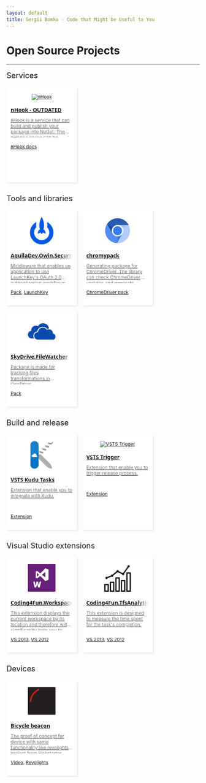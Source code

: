 ```yaml
---
layout: default
title: Sergii Bomko - Code that Might be Useful to You
---
```


<style>
.list {
    margin: 8px 0 24px 0;
}
.list .header-container {
    height: 30px;
    line-height: 30px;
    position: relative;
    font-size: 20px;
    text-decoration: none;
}
.item-list-container {
    display: inline-block;
    position: relative;
    width: 100%;
    color: #000;
}
.item-list-container .item {
    float: left;
    margin-right: 13.5px;
    margin-top: 16px;
}
.item-card {
    background-color: #fff;
    font-size: 12px;
    width: 182px;
    height: 246px;
    border-radius: 0;
    border: 1px solid #fff;
    cursor: pointer;
    -moz-box-shadow: 2px 2px 5px rgba(0,0,0,.1);
    -webkit-box-shadow: 2px 2px 5px rgba(0,0,0,.1);
    box-shadow: 2px 2px 5px rgba(0,0,0,.1);
    position: relative;
    overflow: hidden;
}
.item-card .icon-cell {
    text-align: center;
    padding: 16px 0;
}
.item-card .icon-cell>img {
    max-width: 85%;
    height: 72px;
}
.home-page-view img {
    border-style: none;
}
.item-card .core-info-cell {
    padding: 0 10px;
    position: relative;
}
.item-card .core-info-cell .name {
    font-size: 14px;
    font-family: Segoe UI,wf_segoe-ui_normal,-apple-system,".SFNSText-Regular","San Francisco","Roboto","Helvetica Neue","Lucida Grande",sans-serif;
    font-weight: 600;
    white-space: nowrap;
    overflow: hidden;
    position: relative;
    color: inherit;
}
.item-card .details {
    margin-top: 10px;
    padding: 0 10px;
}
.item-card .description {
    height: 4.4em;
    overflow: hidden;
    color: #767676;
    display: -webkit-box;
    -webkit-line-clamp: 3;
    -webkit-box-orient: vertical;
    overflow: hidden;
    text-overflow: ellipsis;
}
.item-card .text-fadeout {
    height: 100%;
    width: 30px;
    background: linear-gradient(to right,rgba(255,255,255,0),#fff);
    position: absolute;
    right: 0;
    top: 0;
    display: block;
}
.item-card .links {
    position: relative;
    height: 20px;
    margin-top: 16px;
    padding: 0 10px;
}
</style>

<h1>Open Source Projects</h1>
<hr/>

<div class="list">
	<div class="header-container">
		<div class="header">
			<span class="category">Services</span>
		</div>
	</div>
	<div class="item-list-container">
		<div class="item">
			<a href="https://github.com/nHook">
				<div class="item-card" title="nHook">
					<div class="cover">
						<div class="icon-cell">
							<img class="item-icon" src="http://nhook.github.io/content/logo.png" title="nHook" />
						</div>
						<div class="core-info-cell">
							<div class="name">
								<span>nHook - OUTDATED</span>
								<span class="text-fadeout"></span>
							</div>
						</div>
					</div>
					<div class="details">
						<div class="description" title="nHook is a service that can build and publish your package into NuGet. The nHook service can be applied to your GitHub or BitBucket repository and automatically build your project after pushing your changes.">nHook is a service that can build and publish your package into NuGet. The nHook service can be applied to your GitHub or BitBucket repository and automatically build your project after pushing your changes.</div>
					</div>
					<div class="links">
						<a href="http://nhook.github.io/">nHook docs</a>
					</div>
				</div>
			</a>
		</div>
	</div>
</div>
<div class="list">
	<div class="header-container">
		<div class="header">
			<span class="category">Tools and libraries</span>
		</div>
	</div>
	<div class="item-list-container">
		<div class="item">
			<a href="https://github.com/aquiladev/AquilaDev.Owin.Security.LaunchKey">
				<div class="item-card" title="AquilaDev.Owin.Security.LaunchKey">
					<div class="cover">
						<div class="icon-cell">
							<img class="item-icon" src="https://raw.githubusercontent.com/aquiladev/aquiladev.github.io/master/images/launchkey_icon.png" title="AquilaDev.Owin.Security.LaunchKey" />
						</div>
						<div class="core-info-cell">
							<div class="name">
								<span>AquilaDev.Owin.Security.LaunchKey</span>
								<span class="text-fadeout"></span>
							</div>
						</div>
					</div>
					<div class="details">
						<div class="description" title="Middleware that enables an application to use LaunchKey's OAuth 2.0 authentication workflows.">Middleware that enables an application to use LaunchKey's OAuth 2.0 authentication workflows.</div>
					</div>
					<div class="links">
						<a href="https://www.nuget.org/packages/AquilaDev.Owin.Security.LaunchKey">Pack</a>,
						<a href="https://launchkey.com">LaunchKey</a>
					</div>
				</div>
			</a>
		</div>
		<div class="item">
			<a href="https://github.com/aquiladev/chromypack">
				<div class="item-card" title="chromypack">
					<div class="cover">
						<div class="icon-cell">
							<img class="item-icon" src="https://raw.githubusercontent.com/aquiladev/aquiladev.github.io/master/images/chromium_icon.png" title="chromypack" />
						</div>
						<div class="core-info-cell">
							<div class="name">
								<span>chromypack</span>
								<span class="text-fadeout"></span>
							</div>
						</div>
					</div>
					<div class="details">
						<div class="description" title="Generating package for ChromeDriver. The library can check ChromeDriver updates and generate NuGet package with it.">Generating package for ChromeDriver. The library can check ChromeDriver updates and generate NuGet package with it.</div>
					</div>
					<div class="links">
						<a href="https://www.nuget.org/packages/Chromium.ChromeDriver">ChromeDriver pack</a>
					</div>
				</div>
			</a>
		</div>
		<div class="item">
			<a href="https://github.com/aquiladev/SkyDrive.FileWatcher">
				<div class="item-card" title="SkyDrive.FileWatcher">
					<div class="cover">
						<div class="icon-cell">
							<img class="item-icon" src="https://raw.githubusercontent.com/aquiladev/aquiladev.github.io/master/images/one_drive.png" title="SkyDrive.FileWatcher" />
						</div>
						<div class="core-info-cell">
							<div class="name">
								<span>SkyDrive.FileWatcher</span>
								<span class="text-fadeout"></span>
							</div>
						</div>
					</div>
					<div class="details">
						<div class="description" title="Package is made for tracking files transformations in OneDrive.">Package is made for tracking files transformations in OneDrive.</div>
					</div>
					<div class="links">
						<a href="https://www.nuget.org/packages/SkyDrive.FileWatcher">Pack</a>
					</div>
				</div>
			</a>
		</div>
	</div>
</div>
<div class="list">
	<div class="header-container">
		<div class="header">
			<span class="category">Build and release</span>
		</div>
	</div>
	<div class="item-list-container">
		<div class="item">
			<a href="https://github.com/aquiladev/vsts-kudu-tasks">
				<div class="item-card" title="VSTS Kudu Tasks">
					<div class="cover">
						<div class="icon-cell">
							<img class="item-icon" src="https://raw.githubusercontent.com/aquiladev/vsts-kudu-tasks/master/Extension/icon.png" title="VSTS Kudu Tasks" />
						</div>
						<div class="core-info-cell">
							<div class="name">
								<span>VSTS Kudu Tasks</span>
								<span class="text-fadeout"></span>
							</div>
						</div>
					</div>
					<div class="details">
						<div class="description" title="Extension that enable you to integrate with Kudu.">Extension that enable you to integrate with Kudu.</div>
					</div>
					<div class="links">
						<a href="https://marketplace.visualstudio.com/items?itemName=sergiibomko.vsts-kudu-tasks">Extension</a>
					</div>
				</div>
			</a>
		</div>
		<div class="item">
			<a href="https://github.com/aquiladev/vsts-trigger">
				<div class="item-card" title="VSTS Trigger">
					<div class="cover">
						<div class="icon-cell">
							<img class="item-icon" src="https://raw.githubusercontent.com/aquiladev/vsts-trigger/master/Extension/icon.png" title="VSTS Trigger" />
						</div>
						<div class="core-info-cell">
							<div class="name">
								<span>VSTS Trigger</span>
								<span class="text-fadeout"></span>
							</div>
						</div>
					</div>
					<div class="details">
						<div class="description" title="Extension that enable you to trigger release process.">Extension that enable you to trigger release process.</div>
					</div>
					<div class="links">
						<a href="https://marketplace.visualstudio.com/items?itemName=sergiibomko.vsts-trigger">Extension</a>
					</div>
				</div>
			</a>
		</div>
	</div>
</div>
<div class="list">
	<div class="header-container">
		<div class="header">
			<span class="category">Visual Studio extensions</span>
		</div>
	</div>
	<div class="item-list-container">
		<div class="item">
			<a href="https://github.com/aquiladev/Coding4Fun.WorkspaceBox">
				<div class="item-card" title="Coding4Fun.WorkspaceBox">
					<div class="cover">
						<div class="icon-cell">
							<img class="item-icon" src="https://raw.githubusercontent.com/aquiladev/Coding4Fun.WorkspaceBox/master/Coding4Fun.WorkspaceBox/Resources/WorkspaceBox.png" title="Coding4Fun.WorkspaceBox" />
						</div>
						<div class="core-info-cell">
							<div class="name">
								<span>Coding4Fun.WorkspaceBox</span>
								<span class="text-fadeout"></span>
							</div>
						</div>
					</div>
					<div class="details">
						<div class="description" title="This extension displays the current workspace by its location and therefore will significantly help you to speed up.">This extension displays the current workspace by its location and therefore will significantly help you to speed up.</div>
					</div>
					<div class="links">
						<a href="https://visualstudiogallery.msdn.microsoft.com/ebf0d6c0-2e9b-4e99-80e3-4a716307bcb7">VS 2013</a>,
						<a href="https://visualstudiogallery.msdn.microsoft.com/12b30529-9a53-4c84-a1c2-381438eb1186">VS 2012</a>
					</div>
				</div>
			</a>
		</div>
		<div class="item">
			<a href="https://github.com/aquiladev/Coding4Fun.TfsAnalytics">
				<div class="item-card" title="Coding4Fun.TfsAnalytics">
					<div class="cover">
						<div class="icon-cell">
							<img class="item-icon" src="https://raw.githubusercontent.com/aquiladev/Coding4Fun.TfsAnalytics/master/src/Coding4Fun.TfsAnalyticsPackage/Resources/Package.png" title="Coding4Fun.TfsAnalytics" />
						</div>
						<div class="core-info-cell">
							<div class="name">
								<span>Coding4Fun.TfsAnalytics</span>
								<span class="text-fadeout"></span>
							</div>
						</div>
					</div>
					<div class="details">
						<div class="description" title="This extension is designed to measure the time spent for the task's completion.">This extension is designed to measure the time spent for the task's completion.</div>
					</div>
					<div class="links">
						<a href="https://visualstudiogallery.msdn.microsoft.com/0a08eaa8-87e9-4e75-a04f-b9dffa73f025">VS 2013</a>,
						<a href="https://visualstudiogallery.msdn.microsoft.com/3bbae6fd-45df-40e0-ac15-9738e90ce0bc">VS 2012</a>
					</div>
				</div>
			</a>
		</div>
	</div>
</div>
<div class="list">
	<div class="header-container">
		<div class="header">
			<span class="category">Devices</span>
		</div>
	</div>
	<div class="item-list-container">
		<div class="item">
			<a href="https://github.com/aquiladev/bicycle_wheel_beacon">
				<div class="item-card" title="Bicycle beacon">
					<div class="cover">
						<div class="icon-cell">
							<img class="item-icon" src="https://raw.githubusercontent.com/aquiladev/aquiladev.github.io/master/images/beacon.png" title="Bicycle beacon" />
						</div>
						<div class="core-info-cell">
							<div class="name">
								<span>Bicycle beacon</span>
								<span class="text-fadeout"></span>
							</div>
						</div>
					</div>
					<div class="details">
						<div class="description" title="The proof of concept for device with same functionality like revolights project from kickstarter.">The proof of concept for device with same functionality like revolights project from kickstarter.</div>
					</div>
					<div class="links">
						<a href="https://vimeo.com/52921155">Video</a>,
						<a href="http://revolights.com">Revolights</a>
					</div>
				</div>
			</a>
		</div>
	</div>
</div>
